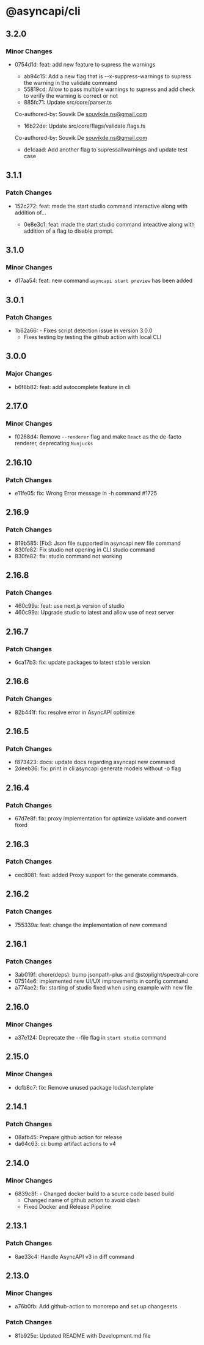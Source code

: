 # @asyncapi/cli

## 3.2.0

### Minor Changes

- 0754d1d: feat: add new feature to supress the warnings

  - ab94c15: Add a new flag that is --x-suppress-warnings to supress the warning in the validate command
  - 55819cd: Allow to pass multiple warnings to supress and add check to verify the warning is correct or not
  - 885fc71: Update src/core/parser.ts

  Co-authored-by: Souvik De <souvikde.ns@gmail.com>

  - 16b22de: Update src/core/flags/validate.flags.ts

  Co-authored-by: Souvik De <souvikde.ns@gmail.com>

  - de1caad: Add another flag to supressallwarnings and update test case

## 3.1.1

### Patch Changes

- 152c272: feat: made the start studio command interactive along with addition of…

  - 0e8e3c1: feat: made the start studio command inteactive along with addition of a flag to disable prompt.

## 3.1.0

### Minor Changes

- d17aa54: feat: new command `asyncapi start preview` has been added

## 3.0.1

### Patch Changes

- 1b62a66: - Fixes script detection issue in version 3.0.0
  - Fixes testing by testing the github action with local CLI

## 3.0.0

### Major Changes

- b6f8b82: feat: add autocomplete feature in cli

## 2.17.0

### Minor Changes

- f0268d4: Remove `--renderer` flag and make `React` as the de-facto renderer, deprecating `Nunjucks`

## 2.16.10

### Patch Changes

- e11fe05: fix: Wrong Error message in -h command #1725

## 2.16.9

### Patch Changes

- 819b585: [Fix]: Json file supported in asyncapi new file command
- 830fe82: Fix studio not opening in CLI studio command
- 830fe82: fix: studio command not working

## 2.16.8

### Patch Changes

- 460c99a: feat: use next.js version of studio
- 460c99a: Upgrade studio to latest and allow use of next server

## 2.16.7

### Patch Changes

- 6ca17b3: fix: update packages to latest stable version

## 2.16.6

### Patch Changes

- 82b441f: fix: resolve error in AsyncAPI optimize

## 2.16.5

### Patch Changes

- f873423: docs: update docs regarding asyncapi new command
- 2deeb36: fix: print in cli asyncapi generate models without -o flag

## 2.16.4

### Patch Changes

- 67d7e8f: fix: proxy implementation for optimize validate and convert fixed

## 2.16.3

### Patch Changes

- cec8081: feat: added Proxy support for the generate commands.

## 2.16.2

### Patch Changes

- 755339a: feat: change the implementation of new command

## 2.16.1

### Patch Changes

- 3ab019f: chore(deps): bump jsonpath-plus and @stoplight/spectral-core
- 07514e6: implemented new UI/UX improvements in config command
- a774ae2: fix: starting of studio fixed when using example with new file

## 2.16.0

### Minor Changes

- a37e124: Deprecate the --file flag in `start studio` command

## 2.15.0

### Minor Changes

- dcfb8c7: fix: Remove unused package lodash.template

## 2.14.1

### Patch Changes

- 08afb45: Prepare github action for release
- da64c63: ci: bump artifact actions to v4

## 2.14.0

### Minor Changes

- 6839c8f: - Changed docker build to a source code based build
  - Changed name of github action to avoid clash
  - Fixed Docker and Release Pipeline

## 2.13.1

### Patch Changes

- 8ae33c4: Handle AsyncAPI v3 in diff command

## 2.13.0

### Minor Changes

- a76b0fb: Add github-action to monorepo and set up changesets

### Patch Changes

- 81b925e: Updated README with Development.md file
